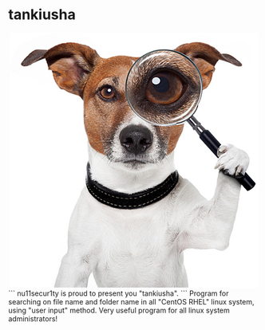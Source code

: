 # tankiusha
<center>
<img src="https://raw.githubusercontent.com/nu11secur1ty/tankiusha/master/tankiusha.jpg">
</center>
```
nu11secur1ty is proud to present you "tankiusha".
```
Program for searching on file name and folder name in all "CentOS RHEL" linux system, using "user input" method.
Very useful program for all linux system administrators!

